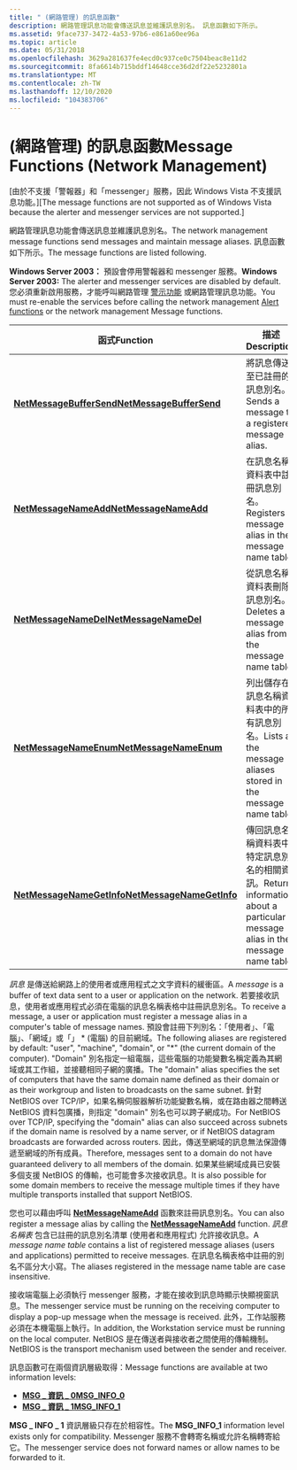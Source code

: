 ```yaml
---
title: " (網路管理) 的訊息函數"
description: 網路管理訊息功能會傳送訊息並維護訊息別名。 訊息函數如下所示。
ms.assetid: 9face737-3472-4a53-97b6-e861a60ee96a
ms.topic: article
ms.date: 05/31/2018
ms.openlocfilehash: 3629a281637fe4ecd0c937ce0c7504beac8e11d2
ms.sourcegitcommit: 8fa6614b715bddf14648cce36d2df22e5232801a
ms.translationtype: MT
ms.contentlocale: zh-TW
ms.lasthandoff: 12/10/2020
ms.locfileid: "104383706"
---
```

# <a name="message-functions-network-management"></a><span data-ttu-id="dca0f-104"> (網路管理) 的訊息函數</span><span class="sxs-lookup"><span data-stu-id="dca0f-104">Message Functions (Network Management)</span></span>

<span data-ttu-id="dca0f-105">\[由於不支援「警報器」和「messenger」服務，因此 Windows Vista 不支援訊息功能。\]</span><span class="sxs-lookup"><span data-stu-id="dca0f-105">\[The message functions are not supported as of Windows Vista because the alerter and messenger services are not supported.\]</span></span>

<span data-ttu-id="dca0f-106">網路管理訊息功能會傳送訊息並維護訊息別名。</span><span class="sxs-lookup"><span data-stu-id="dca0f-106">The network management message functions send messages and maintain message aliases.</span></span> <span data-ttu-id="dca0f-107">訊息函數如下所示。</span><span class="sxs-lookup"><span data-stu-id="dca0f-107">The message functions are listed following.</span></span>

<span data-ttu-id="dca0f-108">**Windows Server 2003：** 預設會停用警報器和 messenger 服務。</span><span class="sxs-lookup"><span data-stu-id="dca0f-108">**Windows Server 2003:** The alerter and messenger services are disabled by default.</span></span> <span data-ttu-id="dca0f-109">您必須重新啟用服務，才能呼叫網路管理 [警示功能](alert-functions.md) 或網路管理訊息功能。</span><span class="sxs-lookup"><span data-stu-id="dca0f-109">You must re-enable the services before calling the network management [Alert functions](alert-functions.md) or the network management Message functions.</span></span>



| <span data-ttu-id="dca0f-110">函式</span><span class="sxs-lookup"><span data-stu-id="dca0f-110">Function</span></span>                                               | <span data-ttu-id="dca0f-111">描述</span><span class="sxs-lookup"><span data-stu-id="dca0f-111">Description</span></span>                                                                     |
|--------------------------------------------------------|---------------------------------------------------------------------------------|
| [<span data-ttu-id="dca0f-112">**NetMessageBufferSend**</span><span class="sxs-lookup"><span data-stu-id="dca0f-112">**NetMessageBufferSend**</span></span>](/windows/desktop/api/Lmmsg/nf-lmmsg-netmessagebuffersend)   | <span data-ttu-id="dca0f-113">將訊息傳送至已註冊的訊息別名。</span><span class="sxs-lookup"><span data-stu-id="dca0f-113">Sends a message to a registered message alias.</span></span>                                  |
| [<span data-ttu-id="dca0f-114">**NetMessageNameAdd**</span><span class="sxs-lookup"><span data-stu-id="dca0f-114">**NetMessageNameAdd**</span></span>](/windows/desktop/api/Lmmsg/nf-lmmsg-netmessagenameadd)         | <span data-ttu-id="dca0f-115">在訊息名稱資料表中註冊訊息別名。</span><span class="sxs-lookup"><span data-stu-id="dca0f-115">Registers a message alias in the message name table.</span></span>                            |
| [<span data-ttu-id="dca0f-116">**NetMessageNameDel**</span><span class="sxs-lookup"><span data-stu-id="dca0f-116">**NetMessageNameDel**</span></span>](/windows/desktop/api/Lmmsg/nf-lmmsg-netmessagenamedel)         | <span data-ttu-id="dca0f-117">從訊息名稱資料表刪除訊息別名。</span><span class="sxs-lookup"><span data-stu-id="dca0f-117">Deletes a message alias from the message name table.</span></span>                            |
| [<span data-ttu-id="dca0f-118">**NetMessageNameEnum**</span><span class="sxs-lookup"><span data-stu-id="dca0f-118">**NetMessageNameEnum**</span></span>](/windows/desktop/api/Lmmsg/nf-lmmsg-netmessagenameenum)       | <span data-ttu-id="dca0f-119">列出儲存在訊息名稱資料表中的所有訊息別名。</span><span class="sxs-lookup"><span data-stu-id="dca0f-119">Lists all the message aliases stored in the message name table.</span></span>                 |
| [<span data-ttu-id="dca0f-120">**NetMessageNameGetInfo**</span><span class="sxs-lookup"><span data-stu-id="dca0f-120">**NetMessageNameGetInfo**</span></span>](/windows/desktop/api/Lmmsg/nf-lmmsg-netmessagenamegetinfo) | <span data-ttu-id="dca0f-121">傳回訊息名稱資料表中特定訊息別名的相關資訊。</span><span class="sxs-lookup"><span data-stu-id="dca0f-121">Returns information about a particular message alias in the message name table.</span></span> |



 

<span data-ttu-id="dca0f-122">*訊息* 是傳送給網路上的使用者或應用程式之文字資料的緩衝區。</span><span class="sxs-lookup"><span data-stu-id="dca0f-122">A *message* is a buffer of text data sent to a user or application on the network.</span></span> <span data-ttu-id="dca0f-123">若要接收訊息，使用者或應用程式必須在電腦的訊息名稱表格中註冊訊息別名。</span><span class="sxs-lookup"><span data-stu-id="dca0f-123">To receive a message, a user or application must register a message alias in a computer's table of message names.</span></span> <span data-ttu-id="dca0f-124">預設會註冊下列別名：「使用者」、「電腦」、「網域」或「」 \* (電腦) 的目前網域。</span><span class="sxs-lookup"><span data-stu-id="dca0f-124">The following aliases are registered by default: "user", "machine", "domain", or "\*" (the current domain of the computer).</span></span> <span data-ttu-id="dca0f-125">"Domain" 別名指定一組電腦，這些電腦的功能變數名稱定義為其網域或其工作組，並接聽相同子網的廣播。</span><span class="sxs-lookup"><span data-stu-id="dca0f-125">The "domain" alias specifies the set of computers that have the same domain name defined as their domain or as their workgroup and listen to broadcasts on the same subnet.</span></span> <span data-ttu-id="dca0f-126">針對 NetBIOS over TCP/IP，如果名稱伺服器解析功能變數名稱，或在路由器之間轉送 NetBIOS 資料包廣播，則指定 "domain" 別名也可以跨子網成功。</span><span class="sxs-lookup"><span data-stu-id="dca0f-126">For NetBIOS over TCP/IP, specifying the "domain" alias can also succeed across subnets if the domain name is resolved by a name server, or if NetBIOS datagram broadcasts are forwarded across routers.</span></span> <span data-ttu-id="dca0f-127">因此，傳送至網域的訊息無法保證傳遞至網域的所有成員。</span><span class="sxs-lookup"><span data-stu-id="dca0f-127">Therefore, messages sent to a domain do not have guaranteed delivery to all members of the domain.</span></span> <span data-ttu-id="dca0f-128">如果某些網域成員已安裝多個支援 NetBIOS 的傳輸，也可能會多次接收訊息。</span><span class="sxs-lookup"><span data-stu-id="dca0f-128">It is also possible for some domain members to receive the message multiple times if they have multiple transports installed that support NetBIOS.</span></span>

<span data-ttu-id="dca0f-129">您也可以藉由呼叫 [**NetMessageNameAdd**](/windows/desktop/api/Lmmsg/nf-lmmsg-netmessagenameadd) 函數來註冊訊息別名。</span><span class="sxs-lookup"><span data-stu-id="dca0f-129">You can also register a message alias by calling the [**NetMessageNameAdd**](/windows/desktop/api/Lmmsg/nf-lmmsg-netmessagenameadd) function.</span></span> <span data-ttu-id="dca0f-130">*訊息名稱表* 包含已註冊的訊息別名清單 (使用者和應用程式) 允許接收訊息。</span><span class="sxs-lookup"><span data-stu-id="dca0f-130">A *message name table* contains a list of registered message aliases (users and applications) permitted to receive messages.</span></span> <span data-ttu-id="dca0f-131">在訊息名稱表格中註冊的別名不區分大小寫。</span><span class="sxs-lookup"><span data-stu-id="dca0f-131">The aliases registered in the message name table are case insensitive.</span></span>

<span data-ttu-id="dca0f-132">接收端電腦上必須執行 messenger 服務，才能在接收到訊息時顯示快顯視窗訊息。</span><span class="sxs-lookup"><span data-stu-id="dca0f-132">The messenger service must be running on the receiving computer to display a pop-up message when the message is received.</span></span> <span data-ttu-id="dca0f-133">此外，工作站服務必須在本機電腦上執行。</span><span class="sxs-lookup"><span data-stu-id="dca0f-133">In addition, the Workstation service must be running on the local computer.</span></span> <span data-ttu-id="dca0f-134">NetBIOS 是在傳送者與接收者之間使用的傳輸機制。</span><span class="sxs-lookup"><span data-stu-id="dca0f-134">NetBIOS is the transport mechanism used between the sender and receiver.</span></span>

<span data-ttu-id="dca0f-135">訊息函數可在兩個資訊層級取得：</span><span class="sxs-lookup"><span data-stu-id="dca0f-135">Message functions are available at two information levels:</span></span>

-   [<span data-ttu-id="dca0f-136">**MSG \_ 資訊 \_ 0**</span><span class="sxs-lookup"><span data-stu-id="dca0f-136">**MSG\_INFO\_0**</span></span>](/windows/desktop/api/Lmmsg/ns-lmmsg-msg_info_0)
-   [<span data-ttu-id="dca0f-137">**MSG \_ 資訊 \_ 1**</span><span class="sxs-lookup"><span data-stu-id="dca0f-137">**MSG\_INFO\_1**</span></span>](/windows/desktop/api/Lmmsg/ns-lmmsg-msg_info_1)

<span data-ttu-id="dca0f-138">**MSG \_ INFO \_ 1** 資訊層級只存在於相容性。</span><span class="sxs-lookup"><span data-stu-id="dca0f-138">The **MSG\_INFO\_1** information level exists only for compatibility.</span></span> <span data-ttu-id="dca0f-139">Messenger 服務不會轉寄名稱或允許名稱轉寄給它。</span><span class="sxs-lookup"><span data-stu-id="dca0f-139">The messenger service does not forward names or allow names to be forwarded to it.</span></span>

 

 




